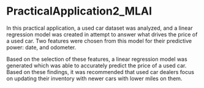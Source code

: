 # PracticalApplication2_MLAI

In this practical application, a used car dataset was analyzed, and a linear regression model was created in attempt to answer what drives the price of a used car. Two features were chosen from this model for their predictive power: date, and odometer. 

Based on the selection of these features, a linear regression model was generated which was able to accurately predict the price of a used car. Based on these findings, it was recommended that used car dealers focus on updating their inventory with newer cars with lower miles on them.
